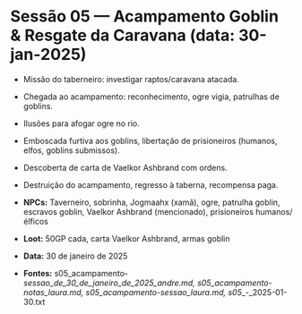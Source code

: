 # Sessão 05 — Acampamento Goblin & Resgate da Caravana (data: 30-jan-2025)

- Missão do taberneiro: investigar raptos/caravana atacada.
- Chegada ao acampamento: reconhecimento, ogre vigia, patrulhas de goblins.
- Ilusões para afogar ogre no rio.
- Emboscada furtiva aos goblins, libertação de prisioneiros (humanos, elfos, goblins submissos).
- Descoberta de carta de Vaelkor Ashbrand com ordens.
- Destruição do acampamento, regresso à taberna, recompensa paga.

- **NPCs:** Taverneiro, sobrinha, Jogmaahx (xamã), ogre, patrulha goblin, escravos goblin, Vaelkor Ashbrand (mencionado), prisioneiros humanos/élficos
- **Loot:** 50GP cada, carta Vaelkor Ashbrand, armas goblin
- **Data:** 30 de janeiro de 2025
- **Fontes:** s05_acampamento-_sessao_de_30_de_janeiro_de_2025_andre.md, s05_acampamento_-_notas_laura.md, s05_acampamento_-_sessao_laura.md, s05__-_2025-01-30.txt
